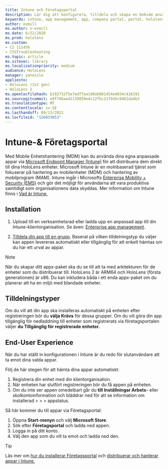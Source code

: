 ```yaml
---
title: Intune och Företagsportal
description: Lär dig att konfigurera, tilldela och skapa en bekväm användarupplevelse med Intune, hantering av mobila enheter och företagsportalen.
keywords: intune, app management, app, company portal, portal, hololens
author: evmill
ms.author: v-evmill
ms.date: 6/22/2020
ms.prod: hololens
ms.custom:
- CI 111456
- CSSTroubleshooting
ms.topic: article
ms.sitesec: library
ms.localizationpriority: medium
audience: HoloLens
manager: yannisle
appliesto:
- HoloLens (1st gen)
- HoloLens 2
ms.openlocfilehash: b192732f5e7edffaa1d0ab081454e4034c416191
ms.sourcegitcommit: e9f746aa41139859edc12fbc21f926c9461da4b3
ms.translationtype: MT
ms.contentlocale: sv-SE
ms.lasthandoff: 09/13/2021
ms.locfileid: "126033053"
---
```

# <a name="intune--company-portal"></a>Intune-& Företagsportal

Med Mobile Enhetshantering (MDM) kan du använda dina egna anpassade appar via [Microsoft Endpoint Manager (Intune)](/intune/windows-holographic-for-business) för att distribuera dem direkt till dina HoloLens enheter. Microsoft Intune är en molnbaserad tjänst som fokuserar på hantering av mobilenheter (MDM) och hantering av mobilprogram (MAM). Intune ingår i Microsofts [Enterprise Mobility + Security (EMS)](https://www.microsoft.com/microsoft-365/enterprise-mobility-security) och gör det möjligt för användarna att vara produktiva samtidigt som organisationens data skyddas. Mer information om Intune finns i [Vad är Intune.](/mem/intune/fundamentals/what-is-intune)

## <a name="setup"></a>Installation

1. Upload till en verksamhetsrad eller ladda upp en anpassad app till din Intune-klientorganisation. Se även: [Enterprise app management](/windows/client-management/mdm/enterprise-app-management).

2. [Tilldela din app till en grupp](/mem/intune/apps/apps-deploy). Baserat på vilken tilldelningstyp du väljer kan appen levereras automatiskt eller tillgänglig för att enkelt hämtas om du har ett urval av appar.

> [!NOTE]
> När du skapar ditt appx-paket ska du se till att ta med arkitekturen för de enheter som du distribuerar till. HoloLens 2 är ARM64 och HoloLens (första generationen) är x86. Du kan inkludera båda i ett enda appx-paket om du planerar att ha en miljö med blandade enheter.

## <a name="assignment-types"></a>Tilldelningstyper

Om du vill att din app ska installeras automatiskt på enheten efter registreringen bör du **välja Krävs** för dessa grupper.
Om du vill göra din app tillgänglig för nedladdning till enheter som registrerats via företagsportalen väljer **du Tillgänglig för registrerade enheter.**

## <a name="end-user-experience"></a>End-User Experience

När du har ställt in konfigurationen i Intune är du redo för slutanvändare att ta emot dina valda appar.

Följ de här stegen för att hämta dina appar automatiskt:

1. Registrera din enhet med din klientorganisation.
2. När enheten har slutfört registreringen bör du få appen på enheten.
3. Om du inte ser appen omedelbart går du **till Inställningar Arbets-** eller skolkontoinformation och bläddrar ned för att se information om installerad  >    >    >   appstatus.

Så här kommer du till appar via Företagsportal:

1. Öppna **Start-menyn** och välj **Microsoft Store**.
2. Sök efter **Företagsportal** och ladda ned appen.
3. Logga in på ditt konto.
4. Välj den app som du vill ta emot och ladda ned den.

> [!Tip]
> Läs mer om [hur du installerar Företagsportal](/mem/intune/apps/company-portal-app) och [distribuerar och hanterar appar i Intune.](/mem/intune/fundamentals/windows-holographic-for-business#deploy-and-manage-apps)
